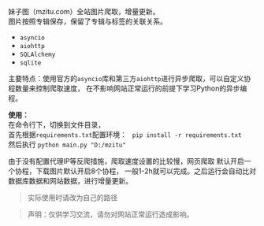 妹子图（mzitu.com）全站图片爬取，增量更新。  
图片按照专辑保存，保留了专辑与标签的关联关系。
- `asyncio`
- `aiohttp`
- `SQLAlchemy`
- `sqlite`    

主要特点：使用官方的`asyncio`库和第三方`aiohttp`进行异步爬取，可以自定义协程数量来控制爬取速度，
在不影响网站正常运行的前提下学习Python的异步编程。

**使用：**  
在命令行下，切换到文件目录，  
首先根据`requirements.txt`配置环境：
` pip install -r requirements.txt`  
然后执行
`python main.py "D:/mzitu"`     

由于没有配置代理IP等反爬措施，爬取速度设置的比较慢，网页爬取
默认开启一个协程，下载图片默认开启8个协程，
一般1-2h就可以完成。之后运行会自动比对数据库数据和网站数据，进行增量更新。
> 实际使用时请改为自己的路径   

> 声明：仅供学习交流，请勿对网站正常运行造成影响。


